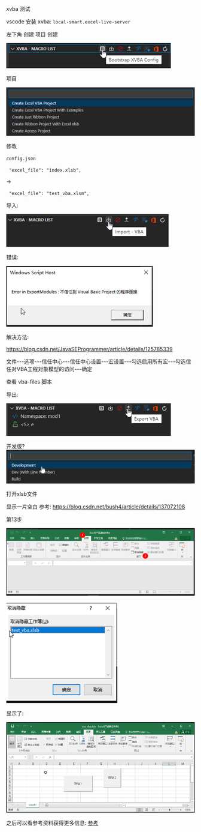 xvba 测试

vscode 安装 xvba: `local-smart.excel-live-server`

左下角 创建 项目 
创建

![](./imgs/1.png)


项目

![](./imgs/2.png)

修改

`config.json`


` "excel_file": "index.xlsb",`

->

` "excel_file": "test_vba.xlsm",`

导入:

![](./imgs/3.png)

错误:

![](./imgs/4.png)

解决方法:

https://blog.csdn.net/JavaSEProgrammer/article/details/125785339

文件---选项---信任中心---信任中心设置---宏设置---勾选启用所有宏---勾选信任对VBA工程对象模型的访问---确定

查看 vba-files 脚本


导出:

![](./imgs/5.png)

开发版?
![](./imgs/6.png)

打开xlsb文件

显示一片空白 参考:
https://blog.csdn.net/bush4/article/details/137072108

第13步

![](./imgs/7.png)

![](./imgs/8.png)

显示了:

![](./imgs/9.png)

之后可以看参考资料获得更多信息: [参考](Ref.md)